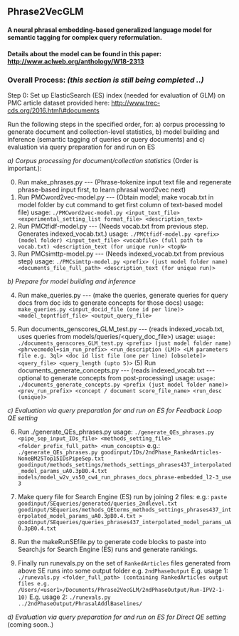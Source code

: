 ## Phrase2VecGLM

#### A neural phrasal embedding-based generalized language model for semantic tagging for complex query reformulation. 

#### Details about the model can be found in this paper: http://www.aclweb.org/anthology/W18-2313

### Overall Process: _(this section is still being completed ..)_

Step 0: Set up ElasticSearch (ES) index (needed for evaluation of GLM) on PMC article dataset provided here: http://www.trec-cds.org/2016.html\#documents

Run the following steps in the specified order, for:
a) corpus processing to generate document and collection-level statistics, 
b) model building and inference (semantic tagging of queries or query documents) and 
c) evaluation via query preparation for and run on ES 

_a) Corpus processing for document/collection statistics_ (Order is important.):

0) Run make_phrases.py --- (Phrase-tokenize input text file and regenerate phrase-based input first, to learn phrasal word2vec next)
1) Run PMCword2vec-model.py --- (Obtain model; make vocab.txt in model folder by cut command to get first column of text-based model file)
usage: `./PMCword2vec-model.py <input_text_file> <experimental_setting_list format_file> <description_text>`
2) Run PMCtfidf-model.py  --- (Needs vocab.txt from previous step. Generates indexed_vocab.txt.)
usage: `./PMCtfidf-model.py <prefix> (model folder) <input_text_file> <vocabfile> (full path to vocab.txt) <description_text (for unique run)> <topN>`
3) Run PMCsimttp-model.py --- (Needs indexed_vocab.txt from previous step)
usage: `./PMCsimttp-model.py <prefix> (just model folder name) <documents_file_full_path> <description_text (for unique run)>`

_b) Prepare for model building and inference_

4) Run make_queries.py --- (make the queries, generate queries for query docs from doc ids to generate concepts for those docs)
usage: `make_queries.py <input_docid_file (one id per line)> <model_topntfidf_file> <output_query_file>`

5) Run documents_genscores_GLM_test.py  ---  (reads indexed_vocab.txt, uses queries from models/queries/<query_doc_file>)
usage: `usage: ./documents_genscores_GLM_test.py <prefix> (just model folder name) <phrvecmodel+sim_run_prefix> <run_description (LM)> <LM parameters file e.g. 3ql> <doc id list file (one per line) [obsolete]> <query_file> <query_length (upto 5)>`
(5) Run documents_generate_concepts.py  ---  (reads indexed_vocab.txt --- optional to generate concepts from post-processing)
usage: `usage: ./documents_generate_concepts.py <prefix (just model folder name)> <prev_run_prefix> <concept / document score_file_name> <run_desc (unique)>`

_c) Evaluation via query preparation for and run on ES for Feedback Loop QE setting_

6) Run ./generate_QEs_phrases.py 
usage: `./generate_QEs_phrases.py <pipe_sep_input_IDs_file> <methods_setting_file> <folder_prefix_full_path> <num_concepts>`
e.g.: `./generate_QEs_phrases.py goodinput/IDs/2ndPhase_RankedArticles-NoneBM25Top15IDsPipeSep.txt goodinput/methods_settings/methods_settings_phrases437_interpolated_model_params_uA0.3pB0.4.txt models/model_w2v_vs50_cw4_run_phrases_docs_phrase-embedded_l2-3_use 3`

7) Make query file for Search Engine (ES) run  by joining 2 files:
e.g.: `paste goodinput/SEqueries/generated/queries_2ndlevel.txt goodinput/SEqueries/methods_QEterms_methods_settings_phrases437_interpolated_model_params_uA0.3pB0.4.txt > goodinput/SEqueries/queries_phrases437_interpolated_model_params_uA0.3pB0.4.txt`

8) Run the makeRunSEfile.py to generate code blocks to paste into Search.js for Search Engine (ES) runs and generate rankings.

9) Finally run runevals.py on the set of `RankedArticles` files generated from above SE runs into some output folder e.g. `2ndPhaseOutput`
 E.g. usage 1: `./runevals.py <folder_full_path> (containing RankedArticles output files e.g. /Users/<user1>/Documents/Phrase2VecGLM/2ndPhaseOutput/Run-IPV2-1-10)`
 E.g. usage 2: `./runevals.py ../2ndPhaseOutput/PhrasalAddlBaselines/`

_d) Evaluation via query preparation for and run on ES for Direct QE setting_ (coming soon..)
